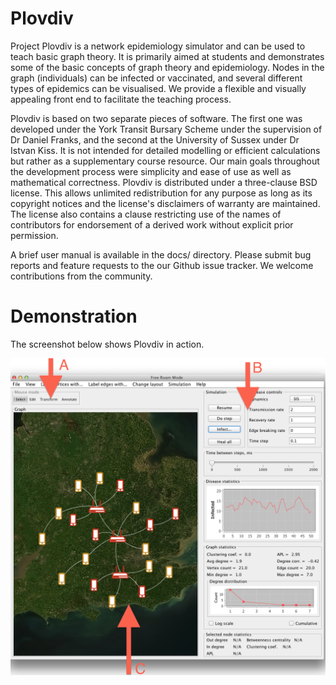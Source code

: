 Plovdiv
=======

Project Plovdiv is a network epidemiology simulator and can be used to teach basic graph theory. It is primarily aimed at students and demonstrates some of the basic concepts of graph theory and epidemiology. Nodes in the graph (individuals) can be infected or vaccinated, and several different types of epidemics can be visualised. We provide a flexible and visually appealing front end to facilitate the teaching process.

Plovdiv is based on two separate pieces of software. The first one was developed under the York Transit Bursary Scheme under the supervision of Dr Daniel Franks, and the second at the University of Sussex under Dr Istvan Kiss. It is not intended for detailed modelling or efficient calculations but rather as a  supplementary course resource. Our main goals throughout the development process were simplicity and ease of use as well as mathematical correctness.
Plovdiv is distributed under a three-clause BSD license. This allows unlimited redistribution for any purpose as long as its copyright notices and the license's disclaimers of warranty are maintained. The license also contains a clause restricting use of the names of contributors for endorsement of a derived work without explicit prior permission.

A brief user manual is available in the docs/ directory.  Please submit bug reports and feature requests to the our Github issue tracker. We welcome contributions from the community.


Demonstration
=======
The screenshot below shows Plovdiv in action. 

![Screenshot 1](https://github.com/mbatchkarov/Plovdiv/raw/master/docs/img/overall.png "Plovdiv in action")

